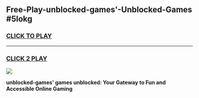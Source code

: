 
## Free-Play-unblocked-games'-Unblocked-Games #5lokg
<h3>
<a href="https://news.freeplayer.one?title=unblocked-games'&ref=8M">CLICK TO PLAY</a></h3>
<hr>

<h3>
<a href="https://news.freeplayer.one?title=unblocked-games'&ref=8M">CLICK 2 PLAY</a>
  
</h3>

<a href="https://news.freeplayer.one?title=unblocked-games'&ref=8M"><img src="https://clearcache.store/games.png"></a>


**unblocked-games' games unblocked: Your Gateway to Fun and Accessible Online Gaming**
